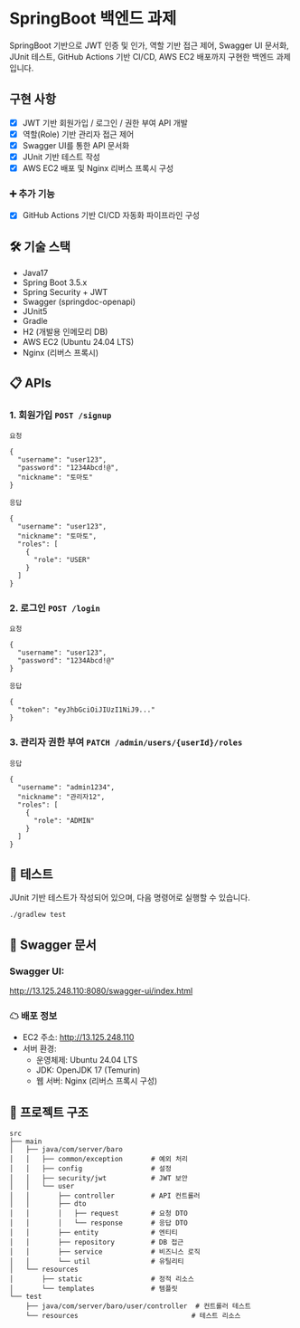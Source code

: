 # SpringBoot 백엔드 과제

SpringBoot 기반으로 JWT 인증 및 인가, 역할 기반 접근 제어, Swagger UI 문서화, JUnit 테스트,
GitHub Actions 기반 CI/CD, AWS EC2 배포까지 구현한 백엔드 과제입니다.

## 구현 사항

- [x] JWT 기반 회원가입 / 로그인 / 권한 부여 API 개발
- [x] 역할(Role) 기반 관리자 접근 제어
- [x] Swagger UI를 통한 API 문서화
- [x] JUnit 기반 테스트 작성
- [x] AWS EC2 배포 및 Nginx 리버스 프록시 구성

### ➕ 추가 기능

- [x] GitHub Actions 기반 CI/CD 자동화 파이프라인 구성

## 🛠 기술 스택

- Java17
- Spring Boot 3.5.x
- Spring Security + JWT
- Swagger (springdoc-openapi)
- JUnit5
- Gradle
- H2 (개발용 인메모리 DB)
- AWS EC2 (Ubuntu 24.04 LTS)
- Nginx (리버스 프록시)

## 📋 APIs

### 1. 회원가입 `POST /signup`

`요청`

```
{
  "username": "user123",
  "password": "1234Abcd!@",
  "nickname": "토마토"
}
```

`응답`

```
{
  "username": "user123",
  "nickname": "토마토",
  "roles": [
    {
      "role": "USER"
    }
  ]
}
```

### 2. 로그인 `POST /login`

`요청`

```
{
  "username": "user123",
  "password": "1234Abcd!@"
}
```

`응답`

```
{
  "token": "eyJhbGciOiJIUzI1NiJ9..."
}
```

### 3. 관리자 권한 부여 `PATCH /admin/users/{userId}/roles`

`응답`

```
{
  "username": "admin1234",
  "nickname": "관리자12",
  "roles": [
    {
      "role": "ADMIN"
    }
  ]
}
```

## 🏁 테스트

JUnit 기반 테스트가 작성되어 있으며, 다음 명령어로 실행할 수 있습니다.

```
./gradlew test
```

## 📘 Swagger 문서

### Swagger UI:

http://13.125.248.110:8080/swagger-ui/index.html

### ☁ 배포 정보

- EC2 주소: http://13.125.248.110
- 서버 환경:
    - 운영체제: Ubuntu 24.04 LTS
    - JDK: OpenJDK 17 (Temurin)
    - 웹 서버: Nginx (리버스 프록시 구성)

## 📁 프로젝트 구조

```
src
├── main
│   ├── java/com/server/baro
│   │   ├── common/exception       # 예외 처리
│   │   ├── config                 # 설정
│   │   ├── security/jwt           # JWT 보안
│   │   └── user
│   │       ├── controller         # API 컨트롤러
│   │       ├── dto
│   │       │   ├── request        # 요청 DTO
│   │       │   └── response       # 응답 DTO
│   │       ├── entity             # 엔티티
│   │       ├── repository         # DB 접근
│   │       ├── service            # 비즈니스 로직
│   │       └── util               # 유틸리티
│   └── resources
│       ├── static                 # 정적 리소스
│       └── templates              # 템플릿
└── test
    ├── java/com/server/baro/user/controller  # 컨트롤러 테스트
    └── resources                            # 테스트 리소스
```
